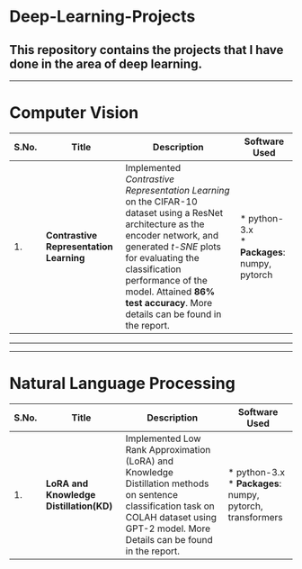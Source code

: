 # Deep-Learning-Projects
This repository contains the projects that I have done in the area of deep learning.
-------------------------------
-------------------------------
# Computer Vision
| S.No. | Title                           | Description                                                                                          | Software Used |
|-------|---------------------------------|------------------------------------------------------------------------------------------------------| ----- |
| 1.    | **Contrastive Representation Learning** | Implemented _Contrastive Representation Learning_ on the CIFAR-10 dataset using a ResNet architecture as the encoder network, and generated _t-SNE_ plots for evaluating the classification performance of the model. Attained **86% test accuracy**. More details can be found in the report. | * python-3.x<br> * **Packages**: numpy, pytorch |


--------------------------------
--------------------------------

# Natural Language Processing
| S.No. | Title | Description | Software Used |
| ------| ------| --------| ----- |
| 1. | **LoRA and Knowledge Distillation(KD)** | Implemented Low Rank Approximation (LoRA) and Knowledge Distillation methods on sentence classification task on COLAH dataset using GPT-2 model. More Details can be found in the report.|* python-3.x<br> * **Packages**: numpy, pytorch, transformers |

